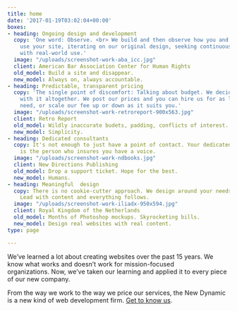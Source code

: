 ```yaml
---
title: home
date: '2017-01-19T03:02:04+00:00'
boxes:
- heading: Ongoing design and development
  copy: 'One word: Observe. <br> We build and then observe how you and your audience
    use your site, iterating on our original design, seeking continuous improvement
    with real-world use.'
  image: "/uploads/screenshot-work-aba_icc.jpg"
  client: American Bar Association Center for Human Rights
  old_model: Build a site and disappear.
  new_model: Always on, always accountable.
- heading: Predictable, transparent pricing
  copy: 'The single point of discomfort: Talking about budget. We decided to do away
    with it altogether. We post our prices and you can hire us for as long as you
    need, or scale our fee up or down as it suits you.'
  image: "/uploads/screenshot-work-retroreport-900x563.jpg"
  client: Retro Report
  old_model: Wildly inaccurate budets, padding, conflicts of interest.
  new_model: Simplicity.
- heading: Dedicated consultants
  copy: It's not enough to just have a point of contact. Your dedicated consultant
    is the person who insures you have a voice.
  image: "/uploads/screenshot-work-ndbooks.jpg"
  client: New Directions Publishing
  old_model: Drop a support ticket. Hope for the best.
  new_model: Humans.
- heading: Meaningful  design
  copy: There is no cookie-cutter approach. We design around your needs and your content.
    Lead with content and everything follows.
  image: "/uploads/screenshot-work-iliadx-950x594.jpg"
  client: Royal Kingdom of the Netherlands
  old_model: Months of Photoshop mockups. Skyrocketing bills.
  new_model: Design real websites with real content.
type: page

---
```

We’ve learned a lot about creating websites over the past 15 years. <span style="letter-spacing: 0.01em;">We know what works and doesn’t work for mission-focused organizations. </span><span style="letter-spacing: 0.01em;">Now, we’ve taken our learning and applied it to every piece of our new company.</span>

From the way we work to the way we price our services, <span style="letter-spacing: 0.01em;">the New Dynamic is a new kind of web development firm. [Get to know us](mailto:welcome@thenewdynamic.com).</span>